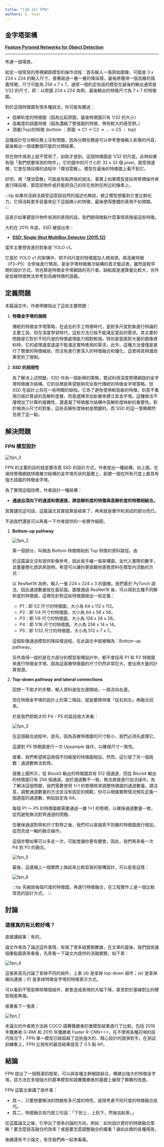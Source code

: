 ```yaml
---
title: "[16.12] FPN"
authors: Z. Yuan
---
```


## 金字塔架構

**[Feature Pyramid Networks for Object Detection](https://arxiv.org/abs/1612.03144)**

---

考慮一個場景。

給定一個常見的卷積網路模型的操作流程：首先輸入一張原始圖像，可能是 3 x 224 x 224 的輸入尺寸，接著經過一層一層的降採樣，最後將獲得一個高維的語義特徵，尺寸可能為 256 x 7 x 7，通常一個約定俗成的模型在最後的輸出通常是 1/32 的尺寸，即：以原圖 224 x 224 為例，最後輸出的特徵尺寸為 7 x 7 的特徵圖。

對於這個特徵圖有很多種說法，你可能有聽過：

- 低解析度的特徵圖（因為比起原圖，最後特徵圖只有 1/32 的大小）
- 高維度的語義特徵（因為濃縮了整張圖的特徵，帶有較大的感受野。）
- 頂層(Top)的特徵 (bottom ｜原圖 -> C1 -> C2 -> … -> C5 ｜ top)

這種設計在分類任務上沒有問題，因為分類任務是可以參考整張輸入影像的內容，最後輸出一個或數個可能的分類結果。

但在物件偵測上就不管用了，如剛才提到，這個特徵圖是 1/32 的尺度。此時如果有個「我們想要偵測的物件」，它的圖中的尺寸小於 32 x 32 個 pixel，那麼很遺憾，它會在降採樣的過程中「煙消雲散」，模型在最後的特徵圖上看不到它。

好吧，用「煙消雲散」可能是有點誇張的說法，事實上如果模型是採用卷積操作來進行降採樣，那麼該物件或許能把自己的存在依附在附近的像素上。

:::tip
如果你沒辦法接受這麼超自然的描述也無妨，總之模型想看到它會比較吃力，它得消耗更多容量來記下這個微小的特徵，最後使得整體的表現不如預期。
:::

這表示如果要提升物件偵測的表現的話，我們總得做點什麼事情來挽留這些特徵。

大約在 2015 年底，SSD 被提出來：

- **[SSD: Single Shot MultiBox Detector (2015.12)](https://arxiv.org/abs/1512.02325)**

當年主要想改進的對象是 YOLO v1。

它基於 YOLO v1 的架構中，把不同尺度的特徵圖加入預測頭，將高維特徵（P3~P5）合併後進行預測，是金字塔特徵層次結構的首次嘗試者。雖然是較早期的設計方式，但也算是特徵金字塔網路的先行者。缺點就是運算量比較大，另外是低維特徵無法參考到高維特徵的語義。

## 定義問題

本篇論文中，作者明確指出了這些主要問題：

1. **特徵金字塔的侷限**

   傳統的特徵金字塔策略，在過去的手工特徵時代，是對多尺度對象進行辨識的主要工具。但在深度學習時代，這些方法已經不能滿足當前的需求。其主要的問題是它對於不同尺度的特徵處理能力相對較弱。特別是當面對大量的圖像資料時，它的處理速度遠遠不能滿足實時應用的需求。此外，這種方法僅僅是進行了簡單的特徵縮放，而沒有進行更深入的特徵融合和優化，這使得其辨識效果受到了限制。

2. **SSD 的局限性**

   為了解決上述問題，SSD 作為一個新興的策略，嘗試利用深度卷積網路的金字塔特徵層次結構。它的目標是希望能夠完全取代傳統的特徵金字塔策略。但 SSD 在設計上存在一些明顯的缺陷。它為了避免使用較低級的特徵，刻意不重用已經計算過的高解析度層，而是選擇添加新層來建立其金字塔。這種做法不僅增加了計算的複雜性，還遺漏了特徵層次結構中高解析度映射的重要性。對於檢測小尺寸的對象，這些高解析度映射是關鍵的，而 SSD 的這一策略顯然忽視了這一點。

## 解決問題

### FPN 模型設計

![fpn_3](./img/fpn_3.jpg)

FPN 的主要的目的就是要改善 SSD 的設計方式，作者提出一種結構，如上圖，在保持卷積網路特徵層次結構的金字塔形狀的基礎上，創建一個在所有尺度上都具有強大語義的特徵金字塔。

為了實現這個目標，作者設計一種結構：

- **通過自頂向下的通道和側連接，將低解析度的特徵與高解析度的特徵相結合。**

其實講完這句話，這篇論文其實就算是結束了，再來就是實作和測試的部分而已。

不過我們還是可以再看一下作者提供的一些實作細節。

1. **Bottom-up pathway**

   ![fpn_2](./img/fpn_2.jpg)

   第一個部分，叫做由 Bottom 特徵開始到 Top 特徵的資料路徑。由

   於這篇論文沒有提供影像參考，因此我手繪一張架構圖，並代入實際的數字，並盡量簡化資訊來說明，希望可以讓你更直觀地感覺資料在模型內流動的方式：

   以 ResNet18 為例，輸入一張 224 x 224 x 3 的圖像。我們基於 PyTorch 語法，因此通道數量放在最前面。圖像通過 ResNet18 後，可以得到五種不同解析度的特徵圖，這裡先針對這些特徵圖做出一些定義：

   - P1：即 1/2 尺寸的特徵圖，大小為 64 x 112 x 112。
   - P2：即 1/4 尺寸的特徵圖，大小為 64 x 56 x 56。
   - P3：即 1/8 尺寸的特徵圖，大小為 128 x 28 x 28。
   - P4：即 1/16 尺寸的特徵圖，大小為 256 x 14 x 14。
   - P5：即 1/32 尺寸的特徵圖，大小為 512 x 7 x 7。

   這個影像通過模型的降採樣過程，在此論文中就被稱為：Bottom-up pathway。

   另外值得一提的是在大部分的模型架構設計中，都不會採用 P1 和 P2 特徵圖來進行特徵金字塔，因為這兩層特徵圖的尺寸仍然非常巨大，會佔用大量的計算資源。

2. **Top-down pathway and lateral connections**

   回想一下剛才的步驟，輸入資料是從左邊開始，一路流向右邊。

   而在特徵金字塔的設計上的第二階段，就是要將特徵「從右到左」再融合回來。

   於是我們把剛才的 P4 – P5 的區段放大來看：

   ![fpn_3](./img/fpn_7.jpg)

   在這個融合過程中，首先，因為高維特徵圖的尺寸較小，我們必須先處理它。

   這邊對 P5 特徵圖進行一次 Upsample 操作，以確保尺寸一致性。

   接著，我們希望將這兩個不同維度的特徵圖相加，然而，這引發了另一個挑戰：通道數無法對齊。

   就像上圖所示，從 Block5 輸出的特徵圖具有 512 個通道，而從 Block4 輸出的特徵圖只有 256 個通道。由於通道數不一致，無法直接進行加法操作。為了解決這個問題，我們需要使用 1×1 的卷積核來調整特徵圖的通道數量。請注意，調整通道數量的方法並沒有固定的規範，你可以根據實際情況預先定義一個適當的通道數，例如設定為 64。

   每個 P1 ～ P5 的特徵圖都需要通過一層 1×1 的卷積，以確保通道數量一致，從而避免無法對齊通道的問題。

   在確保通道對齊和尺寸對齊之後，我們可以直接將不同層的特徵圖進行相加，從而完成一輪的融合操作。

   這個步驟如果可以多走一次，可能會讓你更有體會，因此，我們再來看一次 P4 到 P3 的融合。

   ![fpn_5](./img/fpn_5.jpg)

   最後，這邊補上一個實際上做起來比較容易的架構設計，可以是長這樣：

   ![fpn_6](./img/fpn_6.jpg)

   :::tip
   先縮放每個尺度的特徵圖，再進行特徵融合，在工程實作上是一個比較常見的設計方式。
   :::

## 討論

### 這樣真的有比較好嗎？

直接講結果：有的。

論文作者為了論述這件事情，有做了很多組實驗數據，在文章的最後，我們就挑幾個重點圖表來看看，先來看一下論文內提供的消融實驗，如下表：

![fpn_4](./img/fpn_4.jpg)

這張表首先討論了拿掉不同的組件，上表 (d) 是拿掉 top-down 組件；(e) 是拿掉橫向連接；(f) 是拿掉特徵金字塔的特徵表示方式。

可以看到不管是移除哪個組件，都會造成表現的大幅下降，甚至對於基線對比的模型相差無幾。

接著看下一張表：

![fpn_1](./img/fpn_1.jpg)

本論文的作者將方法與 COCO 競賽獲勝者的單模型結果進行了比較，包括 2016 年獲勝者 G-RMI 和 2015 年獲勝者 Faster R-CNN+++。在不使用各種花哨的技巧情況下，FPN 單一模型已經超越了這些強大的、精心設計的競爭對手。在測試訓練集上，FPN 比現有的最佳結果提高了 0.5 點 AP。

## 結論

FPN 提出了一個簡潔的框架，可以與各種主幹網路結合，構建出強大的特徵金字塔。該方法在多個強大的基準模型和競賽獲勝者的基礎上展現了顯著的改進。

FPN 這篇文章講了兩件事：

- 其一，只要想要解決的問題有多尺度的特性，就得考慮不同尺度的特徵融合技巧。
- 其二，特徵融合技巧就三句話：「下到上，上到下，然後加起來。」

在這篇論文之後，引申出了很多討論的方向，例如：如何設計更好的特徵融合策略？要怎麼提高融合的效率？或是要怎麼調整融合的權重？諸如此類的各種場景。

後續還有不少論文，有空我們再一起來看看。
